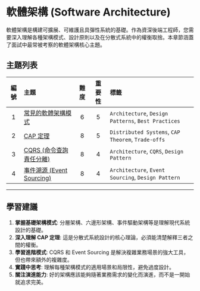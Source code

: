 # 軟體架構 (Software Architecture)

軟體架構是構建可擴展、可維護且具彈性系統的基礎。作為資深後端工程師，您需要深入理解各種架構模式、設計原則以及在分散式系統中的權衡取捨。本章節涵蓋了面試中最常被考察的軟體架構核心主題。

## 主題列表

| 編號 | 主題 | 難度 | 重要性 | 標籤 |
| :---: | :--- | :---: | :---: | :--- |
| 1 | [常見的軟體架構模式](./common_software_architecture_patterns.md) | 6 | 5 | `Architecture`, `Design Patterns`, `Best Practices` |
| 2 | [CAP 定理](./cap_theorem.md) | 8 | 5 | `Distributed Systems`, `CAP Theorem`, `Trade-offs` |
| 3 | [CQRS (命令查詢責任分離)](./cqrs_pattern.md) | 8 | 4 | `Architecture`, `CQRS`, `Design Pattern` |
| 4 | [事件溯源 (Event Sourcing)](./event_sourcing_pattern.md) | 8 | 4 | `Architecture`, `Event Sourcing`, `Design Pattern` |

---

## 學習建議

1.  **掌握基礎架構模式**: 分層架構、六邊形架構、事件驅動架構等是理解現代系統設計的基礎。
2.  **深入理解 CAP 定理**: 這是分散式系統設計的核心理論，必須能清楚解釋三者之間的權衡。
3.  **學習進階模式**: CQRS 和 Event Sourcing 是解決複雜業務場景的強大工具，但也帶來額外的複雜度。
4.  **實踐中思考**: 理解每種架構模式的適用場景和局限性，避免過度設計。
5.  **關注演進能力**: 好的架構應該能夠隨著業務需求的變化而演進，而不是一開始就追求完美。

